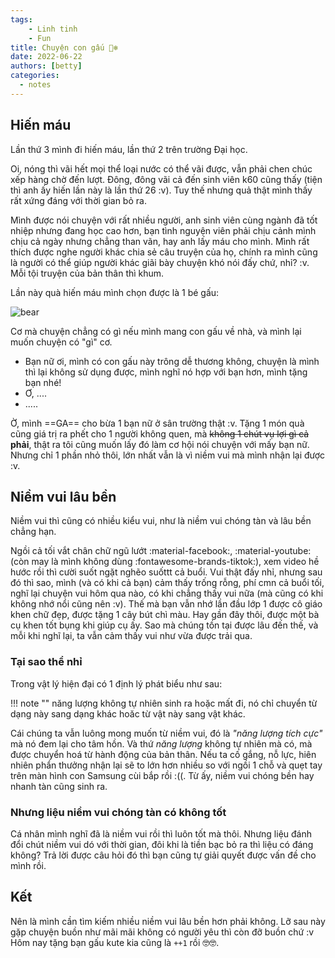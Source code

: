 ```yaml
---
tags:
    - Linh tinh
    - Fun
title: Chuyện con gấu 🐻‍❄️
date: 2022-06-22
authors: [betty]
categories:
  - notes
---
```


## Hiến máu

Lần thứ 3 mình đi hiến máu, lần thứ 2 trên trường Đại học.
<!-- more -->

Oi, nóng thì vãi hết mọi thể loại nước có thể vãi được, vẫn phải chen chúc xếp hàng chờ đến lượt. Đông, đông vãi cả đến sinh viên k60 cũng thấy (tiện thì anh ấy hiến lần này là lần thứ 26 :v). Tuy thế nhưng quả thật mình thấy rất xứng đáng với thời gian bỏ ra.

Mình được nói chuyện với rất nhiều người, anh sinh viên cùng ngành đã tốt nhiệp nhưng đang học cao hơn, bạn tình nguyện viên phải chịu cảnh mình chịu cả ngày nhưng chẳng than vãn, hay anh lấy máu cho mình. Mình rất thích được nghe người khác chia sẻ câu truyện của họ, chính ra mình cũng là người có thể giúp người khác giãi bày chuyện khó nói đấy chứ, nhỉ? :v. Mỗi tội truyện của bản thân thì khum.

Lần này quà hiến máu mình chọn được là 1 bé gấu:

![bear](https://i.imgur.com/juzH1M6.jpg)

Cơ mà chuyện chẳng có gì nếu mình mang con gấu về nhà, và mình lại muốn chuyện có "gì" cơ.

  - Bạn nữ ơi, mình có con gấu này trông dễ thương không, chuyện là mình thì lại không sử dụng được, mình nghĩ nó hợp với bạn hơn, mình tặng bạn nhé!
  - Ơ, .... 
  - .....

Ờ, mình ==GA== cho bừa 1 bạn nữ ở sân trường thật :v.  Tặng 1 món quà cũng giá trị ra phết cho 1 người không quen, mà ~~không 1 chút vụ lợi gì cả~~ **phải**, thật ra tôi cũng muốn lấy đó làm cơ hội nói chuyện với mấy bạn nữ. Nhưng chỉ 1 phần nhỏ thôi, lớn nhất vẫn là vì niềm vui mà mình nhận lại được :v.

## Niềm vui lâu bền
Niềm vui thì cũng có nhiều kiểu vui, như là niềm vui chóng tàn và lâu bền chẳng hạn.

Ngồi cả tối vắt chân chữ ngũ lướt :material-facebook:, :material-youtube: (còn may là mình không dùng :fontawesome-brands-tiktok:), xem video hề hước rồi thì cười suốt ngặt nghẽo suốttt cả buổi. Vui thật đấy nhỉ, nhưng sau đó thì sao, mình (và có khi cả bạn) cảm thấy trống rỗng, phí cmn cả buổi tối, nghĩ lại chuyện vui hôm qua nào, có khi chẳng thấy vui nữa (mà cũng có khi không nhớ nổi cũng nên :v). Thế mà bạn vẫn nhớ lần đầu lớp 1 được cô giáo khen chữ đẹp, được tặng 1 cây bút chì màu. Hay gần đây thôi, được một bà cụ khen tốt bụng khi giúp cụ ấy. Sao mà chúng tồn tại được lâu đến thế, và mỗi khi nghĩ lại, ta vẫn cảm thấy vui như vừa được trải qua.

### Tại sao thể nhỉ
Trong vật lý hiện đại có 1 định lý phát biểu như sau:

!!! note ""
    năng lượng không tự nhiên sinh ra hoặc mất đi, nó chỉ chuyển từ dạng này sang dạng khác hoăc từ vật này sang vật khác.
  
Cái chúng ta vẫn luông mong muốn từ niềm vui, đó là *"năng lượng tích cực"* mà nó đem lại cho tâm hồn. Và thứ *năng lượng* không tự nhiên mà có, mà được chuyển hoá từ hành động của bản thân. Nếu ta cố gắng, nỗ lực, hiên nhiên phẩn thưởng nhận lại sẽ to lớn hơn nhiều so với ngồi 1 chỗ và quẹt tay trên màn hình con Samsung cùi bắp rồi :((.  Từ ấy, niềm vui chóng bền hay nhanh tàn cũng sinh ra.

### Nhưng liệu niềm vui chóng tàn có không tốt

Cá nhân mình nghĩ đã là niềm vui rồi thì luôn tốt mà thôi. Nhưng liệu đánh đổi chút niềm vui dó với thời gian, đôi khi là tiền bạc bỏ ra thì liệu có đáng không? Trả lời được câu hỏi đó thì bạn cũng tự giải quyết được vấn đề cho mình rồi.

  
## Kết
Nên là mình cần tìm kiếm nhiều niềm vui lâu bền hơn phải không. Lỡ sau này gặp chuyện buồn như mãi mãi không có người yêu thì còn đỡ buồn chứ :v
Hôm nay tặng bạn gấu kute kia cũng là `++1` rồi :nerd_face::nerd_face:.


